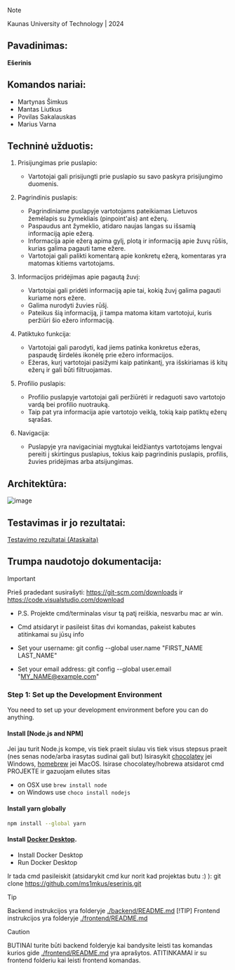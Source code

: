 > [!NOTE]
> Kaunas University of Technology | 2024

## Pavadinimas:
  **Ešerinis**

## Komandos nariai:
  - Martynas Šimkus
  - Mantas Liutkus
  - Povilas Sakalauskas
  - Marius Varna

## Techninė užduotis:

1. Prisijungimas prie puslapio:

   - Vartotojai gali prisijungti prie puslapio su savo paskyra prisijungimo duomenis.
2. Pagrindinis puslapis:

   - Pagrindiniame puslapyje vartotojams pateikiamas Lietuvos žemėlapis su žymekliais (pinpoint'ais) ant ežerų.
   - Paspaudus ant žymeklio, atidaro naujas langas su išsamią informaciją apie ežerą.
   - Informacija apie ežerą apima gylį, plotą ir informaciją apie žuvų rūšis, kurias galima pagauti tame ežere.
   - Vartotojai gali palikti komentarą apie konkretų ežerą, komentaras yra matomas kitiems vartotojams.
3. Informacijos pridėjimas apie pagautą žuvį:

   - Vartotojai gali pridėti informaciją apie tai, kokią žuvį galima pagauti kuriame nors ežere.
   - Galima nurodyti žuvies rūšį.
   - Pateikus šią informaciją, ji tampa matoma kitam vartotojui, kuris peržiūri šio ežero informaciją.
4. Patiktuko funkcija:

   - Vartotojai gali parodyti, kad jiems patinka konkretus ežeras, paspaudę širdelės ikonėlę prie ežero informacijos.
   - Ežeras, kurį vartotojai pasižymi kaip patinkantį, yra išskiriamas iš kitų ežerų ir gali būti filtruojamas.
5. Profilio puslapis:

   - Profilio puslapyje vartotojai gali peržiūrėti ir redaguoti savo vartotojo vardą bei profilio nuotrauką.
   - Taip pat yra informacija apie vartotojo veiklą, tokią kaip patiktų ežerų sąrašas.
6. Navigacija:

   - Puslapyje yra navigaciniai mygtukai leidžiantys vartotojams lengvai pereiti į skirtingus puslapius, tokius kaip pagrindinis puslapis, profilis, žuvies pridėjimas arba atsijungimas.

## Architektūra:
![image](https://github.com/ms1mkus/eserinis/assets/73387448/c9805a31-b4a5-4b07-831c-12a807025a93)

## Testavimas ir jo rezultatai:

[Testavimo rezultatai (Ataskaita)](./Unit_Tests.pdf)

## Trumpa naudotojo dokumentacija:

> [!IMPORTANT]
> Prieš pradedant susirašyti: https://git-scm.com/downloads ir https://code.visualstudio.com/download 
  
  * P.S. Projekte cmd/terminalas visur tą patį reiškia, nesvarbu mac ar win.
  
  * Cmd atsidaryt ir pasileist šitas dvi komandas, pakeist kabutes atitinkamai su jūsų info
  
  * Set your username: git config --global user.name "FIRST_NAME LAST_NAME"
  * Set your email address: git config --global user.email "MY_NAME@example.com"
  
  ### Step 1: Set up the Development Environment
  
  You need to set up your development environment before you can do anything.
  
  #### Install [Node.js and NPM]
  Jei jau turit Node.js kompe, vis tiek praeit siulau vis tiek visus stepsus praeit (nes senas node/arba irasytas sudinai gali but)
  Isirasykit [chocolatey](https://chocolatey.org/install) jei Windows, [homebrew](http://brew.sh) jei MacOS.
  Isirase chocolatey/hobrewa atsidarot cmd PROJEKTE ir gazuojam eilutes sitas
  
  - on OSX use `brew install node`
  - on Windows use `choco install nodejs`
  
  #### Install yarn globally
  
  ```bash
  npm install --global yarn
  ```
  
  #### Install [Docker Desktop](https://www.docker.com/products/docker-desktop/).
  
  - Install Docker Desktop
  - Run Docker Desktop
  
  Ir tada cmd pasileiskit (atsidarykit cmd kur norit kad projektas butu :) ): git clone https://github.com/ms1mkus/eserinis.git

  > [!TIP]
> Backend instrukcijos yra folderyje [./backend/README.md](./backend/README.md)
 > [!TIP]
> Frontend instrukcijos yra folderyje [./frontend/README.md](./frontend/README.md)

> [!CAUTION]
> BUTINAI turite būti backend folderyje kai bandysite leisti tas komandas kurios gide [./frontend/README.md](./frontend/README.md) yra aprašytos.
  ATITINKAMAI ir su frontend folderiu kai leisti frontend komandas.
